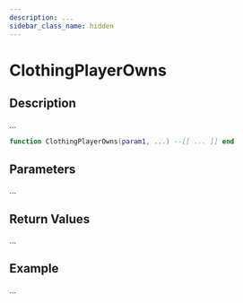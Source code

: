```yaml
---
description: ...
sidebar_class_name: hidden
---
```


# ClothingPlayerOwns

## Description

...

```lua
function ClothingPlayerOwns(param1, ...) --[[ ... ]] end
```

## Parameters

...

## Return Values

...

## Example

...


